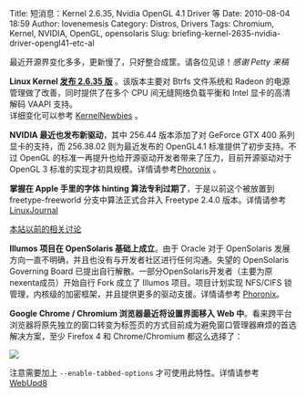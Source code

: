 Title: 短消息：Kernel 2.6.35, Nvidia OpenGL 4.1 Driver 等
Date: 2010-08-04 18:59
Author: lovenemesis
Category: Distros, Drivers
Tags: Chromium, Kernel, NVIDIA, OpenGL, opensolaris
Slug: briefing-kernel-2635-nvidia-driver-opengl41-etc-al

最近开源界变化多多，更新慢了，只好整合成筐。请各位见谅！*感谢 Petty
来稿*

**Linux Kernel [发布 2.6.35 版](http://lkml.org/lkml/2010/8/1/188)**
。该版本主要对 Btrfs 文件系统和 Radeon
的电源管理做了改善，同时提供了在多个 CPU 间无缝网络负载平衡和 Intel
显卡的高清解码 VAAPI 支持。  
详细变化可以参考 [KernelNewbies](http://kernelnewbies.org/Linux_2_6_35)
。

**NVIDIA 最近也发布新驱动**，其中 256.44 版本添加了对 GeForce GTX 400
系列显卡的支持，而 256.38.02 则为最近发布的 OpenGL4.1
标准提供了初步支持。不过 OpenGL
的标准一再提升也给开源驱动开发者带来了压力，目前开源驱动对于 OpenGL 3
标准的实现才初具规模。详情请参考[Phoronix](http://www.phoronix.com/scan.php?page=news_item&px=ODQ2NQ)
。

**掌握在 Apple 手里的字体 hinting 算法专利过期了**，于是以前这个被放置到
freetype-freeworld 分支中算法正式合并入 Freetype 2.4.0 版本。详情请参考
[LinuxJournal](http://www.linuxjournal.com/content/prettier-fonts-way)

[本站以前的相关讨论](http://linuxtoy.org/archives/google-chrome-dev-updated-to-402881.html)

**Illumos 项目在 OpenSolaris 基础上成立**。由于 Oracle 对于 OpenSolaris
发展方向一直不明确，并且也没有与开发者社区进行任何沟通。失望的
OpenSolaris Governing Board
已提出自行解散。一部分OpenSolaris开发者（主要为原nexenta成员）开始自行
Fork 成立了 Illumos 项目。项目计划实现 NFS/CIFS
锁管理，内核级的加密框架，并且提供更多的驱动支援。详情请参考
[Phoronix](http://www.phoronix.com/scan.php?page=news_item&px=ODQ3MQ)。

**Google Chrome / Chromium 浏览器最近将设置界面移入 Web
中**。看来跨平台浏览器将原先独立的窗口转变为标签页的方式目前成为避免窗口管理器麻烦的首选解决方案，至少
Firefox 4 和 Chrome/Chromium 都这么选择了：

[![](http://linuxtoy.org/img/2010/08/screenshot-google-chrome-options-google-chrome.png)](http://linuxtoy.org/img/2010/08/screenshot-google-chrome-options-google-chrome.png)

注意需要加上 `--enable-tabbed-options` 才可使用此特性。详情请参考
[WebUpd8](http://www.webupd8.org/2010/08/chromium-options-window-moved-in.html)
